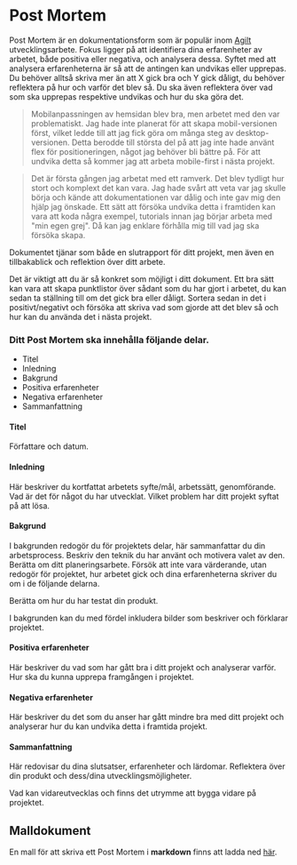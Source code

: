 # Post Mortem

Post Mortem är en dokumentationsform som är populär inom [Agilt ](https://sv.wikipedia.org/wiki/Agil_systemutveckling)utvecklingsarbete. Fokus ligger på att identifiera dina erfarenheter av arbetet, både positiva eller negativa, och analysera dessa. Syftet med att  analysera erfarenheterna är så att de antingen kan undvikas eller upprepas. Du behöver alltså skriva mer än att X gick bra och Y gick dåligt, du behöver reflektera på hur och varför det blev så. Du ska även reflektera över vad som ska upprepas respektive undvikas och hur du ska göra det.

> Mobilanpassningen av hemsidan blev bra, men arbetet med den var problematiskt. Jag hade inte planerat för att skapa mobil-versionen först, vilket ledde till att jag fick göra om många steg av desktop-versionen. Detta berodde till största del på att jag inte hade använt flex för positioneringen, något jag behöver bli bättre på. För att undvika detta så kommer jag att arbeta mobile-first i nästa projekt.

> Det är första gången jag arbetat med ett ramverk. Det blev tydligt hur stort och komplext det kan vara. Jag hade svårt att veta var jag skulle börja och kände att dokumentationen var dålig och inte gav mig den hjälp jag önskade. Ett sätt att försöka undvika detta i framtiden kan vara att koda några exempel, tutorials innan jag börjar arbeta med "min egen grej". Då kan jag enklare förhålla mig till vad jag ska försöka skapa.

Dokumentet tjänar som både en slutrapport för ditt projekt, men även en tillbakablick och reflektion över ditt arbete.

Det är viktigt att du är så konkret som möjligt i ditt dokument. Ett bra sätt kan vara att skapa punktlistor över sådant som du har gjort i arbetet, du kan sedan ta ställning till om det gick bra eller dåligt. Sortera sedan in det i positivt/negativt och försöka att skriva vad som gjorde att det blev så och hur kan du använda det i nästa projekt.

### Ditt Post Mortem ska innehålla följande delar.

* Titel
* Inledning
* Bakgrund
* Positiva erfarenheter
* Negativa erfarenheter
* Sammanfattning

#### Titel

Författare och datum.

#### Inledning

Här beskriver du kortfattat arbetets syfte/mål, arbetssätt, genomförande. Vad är det för något du har utvecklat. Vilket problem har ditt projekt syftat på att lösa.

#### Bakgrund

I bakgrunden redogör du för projektets delar, här sammanfattar du din arbetsprocess. Beskriv den teknik du har använt och motivera valet av den. Berätta om ditt planeringsarbete. Försök att inte vara värderande, utan redogör för projektet, hur arbetet gick och dina erfarenheterna skriver du om i de följande delarna.

Berätta om hur du har testat din produkt.

I bakgrunden kan du med fördel inkludera bilder som beskriver och förklarar projektet.

#### Positiva erfarenheter

Här beskriver du vad som har gått bra i ditt projekt och analyserar varför. Hur ska du kunna upprepa framgången i projektet.

#### Negativa erfarenheter

Här beskriver du det som du anser har gått mindre bra med ditt projekt och analyserar hur du kan undvika detta i framtida projekt.

#### Sammanfattning

Här redovisar du dina slutsatser, erfarenheter och lärdomar. Reflektera över din produkt och dess/dina utvecklingsmöjligheter.

Vad kan vidareutvecklas och finns det utrymme att bygga vidare på projektet.

## Malldokument

En mall för att skriva ett Post Mortem i **markdown** finns att ladda ned [här](https://github.com/jensnti/Webbprojekt/blob/master/mallar/postmortem.md).

